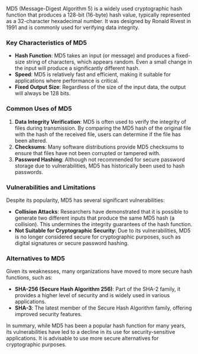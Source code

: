 MD5 (Message-Digest Algorithm 5) is a widely used cryptographic hash function that produces a 128-bit (16-byte) hash value, typically represented as a 32-character hexadecimal number. It was designed by Ronald Rivest in 1991 and is commonly used for verifying data integrity.

### Key Characteristics of MD5

- **Hash Function**: MD5 takes an input (or message) and produces a fixed-size string of characters, which appears random. Even a small change in the input will produce a significantly different hash.
- **Speed**: MD5 is relatively fast and efficient, making it suitable for applications where performance is critical.
- **Fixed Output Size**: Regardless of the size of the input data, the output will always be 128 bits.

### Common Uses of MD5

1. **Data Integrity Verification**: MD5 is often used to verify the integrity of files during transmission. By comparing the MD5 hash of the original file with the hash of the received file, users can determine if the file has been altered.
2. **Checksums**: Many software distributions provide MD5 checksums to ensure that files have not been corrupted or tampered with.
3. **Password Hashing**: Although not recommended for secure password storage due to vulnerabilities, MD5 has historically been used to hash passwords.

### Vulnerabilities and Limitations

Despite its popularity, MD5 has several significant vulnerabilities:

- **Collision Attacks**: Researchers have demonstrated that it is possible to generate two different inputs that produce the same MD5 hash (a collision). This undermines the integrity guarantees of the hash function.
- **Not Suitable for Cryptographic Security**: Due to its vulnerabilities, MD5 is no longer considered secure for cryptographic purposes, such as digital signatures or secure password hashing.

### Alternatives to MD5

Given its weaknesses, many organizations have moved to more secure hash functions, such as:

- **SHA-256 (Secure Hash Algorithm 256)**: Part of the SHA-2 family, it provides a higher level of security and is widely used in various applications.
- **SHA-3**: The latest member of the Secure Hash Algorithm family, offering improved security features.

In summary, while MD5 has been a popular hash function for many years, its vulnerabilities have led to a decline in its use for security-sensitive applications. It is advisable to use more secure alternatives for cryptographic purposes.